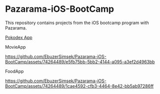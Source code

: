 # Pazarama-iOS-BootCamp
This repository contains projects from the iOS bootcamp program with Pazarama.


[Pokodex App](https://github.com/atakanahmetyasin/Pokedex)



MovieApp

https://github.com/EbuzerSimsek/Pazarama-iOS-BootCamp/assets/74264489/e5fb75bb-5bb2-4144-a095-a3ef2d4963bb



FoodApp





https://github.com/EbuzerSimsek/Pazarama-iOS-BootCamp/assets/74264489/1cae4592-cfb3-4464-8e42-bb5ab97286ff


